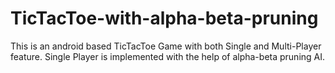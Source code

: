 # TicTacToe-with-alpha-beta-pruning

This is an android based TicTacToe Game with both Single and Multi-Player feature.
Single Player is implemented with the help of alpha-beta pruning AI.
